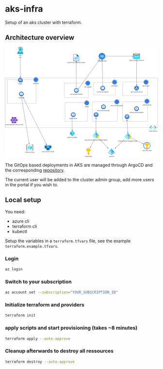 # aks-infra

Setup of an aks cluster with terraform.

## Architecture overview

![Architecture](./architecture.drawio.png)

The GitOps based deployments in AKS are managed through ArgoCD and the corresponding [repository](https://github.com/baloise-incubator/aks-argo-gitops).

The current user will be added to the cluster admin group, add more users in the portal if you wish to.

## Local setup

You need:
- azure cli
- terraform cli
- kubectl

Setup the variables in a `terraform.tfvars` file, see the example `terraform.example.tfvars`.

### Login
```bash
az login
```

### Switch to your subscription
```bash
az account set --subscription="YOUR_SUBSCRIPTION_ID"
```

### Initialize terraform and providers
```bash
terraform init
```

### apply scripts and start provisioning (takes ~8 minutes)
```bash
terraform apply --auto-approve
```

### Cleanup afterwards to destroy all ressources
```bash
terraform destroy --auto-approve
```